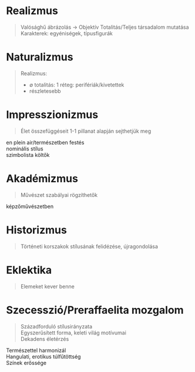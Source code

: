 # Realizmus
> Valósághű ábrázolás -> Objektív
> Totalitás/Teljes társadalom mutatása
> Karakterek: egyéniségek, típusfigurák

# Naturalizmus
> Realizmus:  
> - ∅ totalitás: 1 réteg: perifériák/kivetettek  
> - részletesebb  

# Impresszionizmus
> Élet összefüggéseit 1-1 pillanat alapján sejthetjük meg  

en plein air/természetben festés  
nominális stílus  
szimbolista költők  

# Akadémizmus
> Művészet szabályai rögzíthetők  

képzőművészetben  

# Historizmus
> Történeti korszakok stílusának felidézése, újragondolása  

# Eklektika
> Elemeket kever benne  

# Szecesszió/Preraffaelita mozgalom
> Századforduló stílusirányzata  
> Egyszerűsített forma, keleti világ motívumai  
> Dekadens életérzés  

Természettel harmonizál  
Hangulati, erotikus túlfűtöttség  
Színek erőssége  
